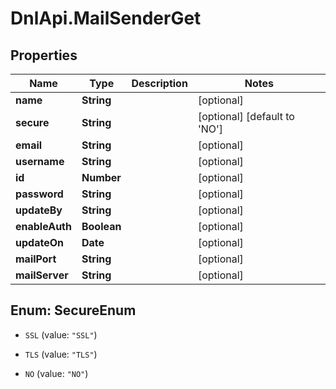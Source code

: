 # DnlApi.MailSenderGet

## Properties
Name | Type | Description | Notes
------------ | ------------- | ------------- | -------------
**name** | **String** |  | [optional] 
**secure** | **String** |  | [optional] [default to &#39;NO&#39;]
**email** | **String** |  | [optional] 
**username** | **String** |  | [optional] 
**id** | **Number** |  | [optional] 
**password** | **String** |  | [optional] 
**updateBy** | **String** |  | [optional] 
**enableAuth** | **Boolean** |  | [optional] 
**updateOn** | **Date** |  | [optional] 
**mailPort** | **String** |  | [optional] 
**mailServer** | **String** |  | [optional] 


<a name="SecureEnum"></a>
## Enum: SecureEnum


* `SSL` (value: `"SSL"`)

* `TLS` (value: `"TLS"`)

* `NO` (value: `"NO"`)




